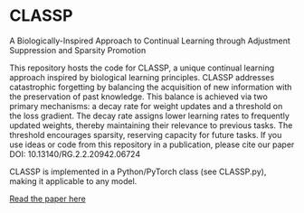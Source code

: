 # CLASSP
 A Biologically-Inspired Approach to Continual Learning through Adjustment Suppression and Sparsity Promotion

This repository hosts the code for CLASSP, a unique continual learning approach inspired by biological learning principles. CLASSP addresses catastrophic forgetting by balancing the acquisition of new information with the preservation of past knowledge. This balance is achieved via two primary mechanisms: a decay rate for weight updates and a threshold on the loss gradient. The decay rate assigns lower learning rates to frequently updated weights, thereby maintaining their relevance to previous tasks. The threshold encourages sparsity, reserving capacity for future tasks. If you use ideas or code from this repository in a publication, please cite our paper DOI: 10.13140/RG.2.2.20942.06724

CLASSP is implemented in a Python/PyTorch class (see CLASSP.py), making it applicable to any model.

[Read the paper here](https://www.researchgate.net/publication/380184328_CLASSP_a_Biologically-Inspired_Approach_to_Continual_Learning_through_Adjustment_Suppression_and_Sparsity_Promotion)
